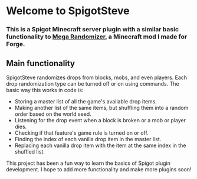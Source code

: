 # Welcome to SpigotSteve

### This is a Spigot Minecraft server plugin with a similar basic functionality to [Mega Randomizer](https://www.curseforge.com/minecraft/mc-mods/mega-randomizer), a Minecraft mod I made for Forge.

## Main functionality
SpigotSteve randomizes drops from blocks, mobs, and even players. Each drop randomization type can be turned off or on using commands.
The basic way this works in code is:

- Storing a master list of all the game's available drop items.
- Making another list of the same items, but shuffling them into a random order based on the world seed.
- Listening for the drop event when a block is broken or a mob or player dies.
- Checking if that feature's game rule is turned on or off.
- Finding the index of each vanilla drop item in the master list.
- Replacing each vanilla drop item with the item at the same index in the shuffled list.

This project has been a fun way to learn the basics of Spigot plugin development. I hope to add more functionality and make more plugins soon!
